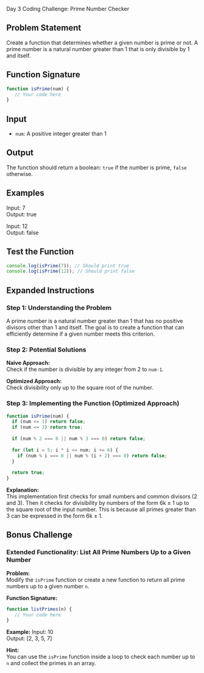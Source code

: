 Day 3 Coding Challenge: Prime Number Checker

## Problem Statement
Create a function that determines whether a given number is prime or not. A prime number is a natural number greater than 1 that is only divisible by 1 and itself.

## Function Signature

```javascript
function isPrime(num) {
   // Your code here 
}
```

## Input
- `num`: A positive integer greater than 1

## Output
The function should return a boolean: `true` if the number is prime, `false` otherwise.

## Examples
Input: 7  
Output: true

Input: 12  
Output: false

## Test the Function

```javascript
console.log(isPrime(7)); // Should print true  
console.log(isPrime(12)); // Should print false
```

## Expanded Instructions

### Step 1: Understanding the Problem
A prime number is a natural number greater than 1 that has no positive divisors other than 1 and itself. The goal is to create a function that can efficiently determine if a given number meets this criterion.

### Step 2: Potential Solutions

**Naive Approach:**  
Check if the number is divisible by any integer from 2 to `num-1`.

**Optimized Approach:**  
Check divisibility only up to the square root of the number.

### Step 3: Implementing the Function (Optimized Approach)

```javascript
function isPrime(num) {
  if (num <= 1) return false;
  if (num <= 3) return true;
  
  if (num % 2 === 0 || num % 3 === 0) return false;
  
  for (let i = 5; i * i <= num; i += 6) {
    if (num % i === 0 || num % (i + 2) === 0) return false;
  }
  
  return true;
}
```

**Explanation:**  
This implementation first checks for small numbers and common divisors (2 and 3). Then it checks for divisibility by numbers of the form 6k ± 1 up to the square root of the input number. This is because all primes greater than 3 can be expressed in the form 6k ± 1.

## Bonus Challenge

### Extended Functionality: List All Prime Numbers Up to a Given Number

**Problem:**  
Modify the `isPrime` function or create a new function to return all prime numbers up to a given number `n`.

**Function Signature:**

```javascript
function listPrimes(n) {
   // Your code here 
}
```

**Example:**
Input: 10  
Output: [2, 3, 5, 7]

**Hint:**  
You can use the `isPrime` function inside a loop to check each number up to `n` and collect the primes in an array.
